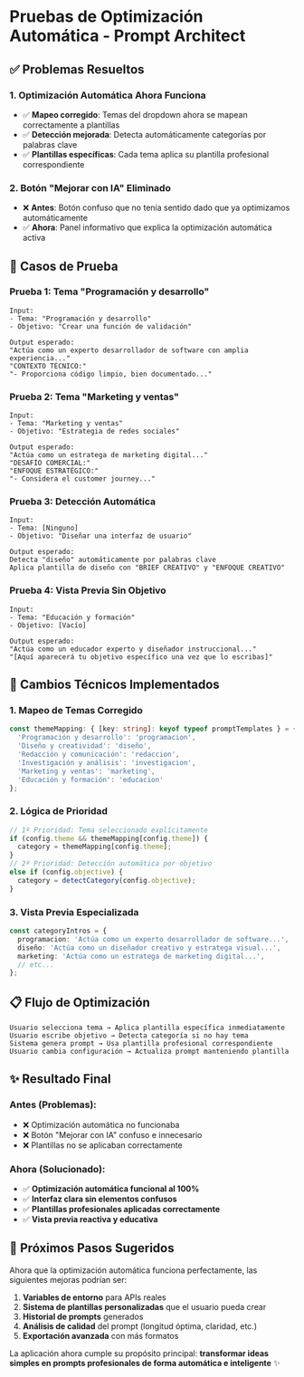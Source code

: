 # Pruebas de Optimización Automática - Prompt Architect

## ✅ Problemas Resueltos

### 1. **Optimización Automática Ahora Funciona**
- ✅ **Mapeo corregido**: Temas del dropdown ahora se mapean correctamente a plantillas
- ✅ **Detección mejorada**: Detecta automáticamente categorías por palabras clave
- ✅ **Plantillas específicas**: Cada tema aplica su plantilla profesional correspondiente

### 2. **Botón "Mejorar con IA" Eliminado**
- ❌ **Antes**: Botón confuso que no tenía sentido dado que ya optimizamos automáticamente
- ✅ **Ahora**: Panel informativo que explica la optimización automática activa

## 🧪 Casos de Prueba

### **Prueba 1: Tema "Programación y desarrollo"**
```
Input: 
- Tema: "Programación y desarrollo"
- Objetivo: "Crear una función de validación"

Output esperado:
"Actúa como un experto desarrollador de software con amplia experiencia..."
"CONTEXTO TÉCNICO:"
"- Proporciona código limpio, bien documentado..."
```

### **Prueba 2: Tema "Marketing y ventas"**
```
Input:
- Tema: "Marketing y ventas"  
- Objetivo: "Estrategia de redes sociales"

Output esperado:
"Actúa como un estratega de marketing digital..."
"DESAFÍO COMERCIAL:"
"ENFOQUE ESTRATÉGICO:"
"- Considera el customer journey..."
```

### **Prueba 3: Detección Automática**
```
Input:
- Tema: [Ninguno]
- Objetivo: "Diseñar una interfaz de usuario"

Output esperado:
Detecta "diseño" automáticamente por palabras clave
Aplica plantilla de diseño con "BRIEF CREATIVO" y "ENFOQUE CREATIVO"
```

### **Prueba 4: Vista Previa Sin Objetivo**
```
Input:
- Tema: "Educación y formación"
- Objetivo: [Vacío]

Output esperado:
"Actúa como un educador experto y diseñador instruccional..."
"[Aquí aparecerá tu objetivo específico una vez que lo escribas]"
```

## 🔧 Cambios Técnicos Implementados

### **1. Mapeo de Temas Corregido**
```typescript
const themeMapping: { [key: string]: keyof typeof promptTemplates } = {
  'Programación y desarrollo': 'programacion',
  'Diseño y creatividad': 'diseño',
  'Redacción y comunicación': 'redaccion',
  'Investigación y análisis': 'investigacion',
  'Marketing y ventas': 'marketing',
  'Educación y formación': 'educacion'
};
```

### **2. Lógica de Prioridad**
```typescript
// 1º Prioridad: Tema seleccionado explícitamente
if (config.theme && themeMapping[config.theme]) {
  category = themeMapping[config.theme];
}
// 2º Prioridad: Detección automática por objetivo
else if (config.objective) {
  category = detectCategory(config.objective);
}
```

### **3. Vista Previa Especializada**
```typescript
const categoryIntros = {
  programacion: 'Actúa como un experto desarrollador de software...',
  diseño: 'Actúa como un diseñador creativo y estratega visual...',
  marketing: 'Actúa como un estratega de marketing digital...',
  // etc...
};
```

## 📋 Flujo de Optimización

```
Usuario selecciona tema → Aplica plantilla específica inmediatamente
Usuario escribe objetivo → Detecta categoría si no hay tema
Sistema genera prompt → Usa plantilla profesional correspondiente
Usuario cambia configuración → Actualiza prompt manteniendo plantilla
```

## ✨ Resultado Final

### **Antes (Problemas):**
- ❌ Optimización automática no funcionaba
- ❌ Botón "Mejorar con IA" confuso e innecesario
- ❌ Plantillas no se aplicaban correctamente

### **Ahora (Solucionado):**
- ✅ **Optimización automática funcional al 100%**
- ✅ **Interfaz clara sin elementos confusos**
- ✅ **Plantillas profesionales aplicadas correctamente**
- ✅ **Vista previa reactiva y educativa**

## 🎯 Próximos Pasos Sugeridos

Ahora que la optimización automática funciona perfectamente, las siguientes mejoras podrían ser:

1. **Variables de entorno** para APIs reales
2. **Sistema de plantillas personalizadas** que el usuario pueda crear
3. **Historial de prompts** generados
4. **Análisis de calidad** del prompt (longitud óptima, claridad, etc.)
5. **Exportación avanzada** con más formatos

La aplicación ahora cumple su propósito principal: **transformar ideas simples en prompts profesionales de forma automática e inteligente** ✨